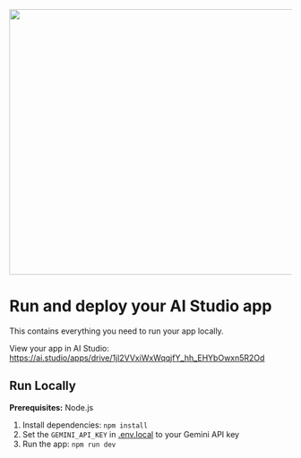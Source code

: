 <div align="center">
<img width="1200" height="475" alt="GHBanner" src="[bookread.jpg](https://ainet.site/api/cfile/AgACAgQAAyEGAAShl-5dAAOlaKboz-sU-dTEl-EZyr53NCbwMiAAAkvNMRvFmDFRco5TYtDA5CABAAMCAAN3AAM2BA)" />
</div>

# Run and deploy your AI Studio app

This contains everything you need to run your app locally.

View your app in AI Studio: https://ai.studio/apps/drive/1jl2VVxiWxWqqjfY_hh_EHYbOwxn5R2Od

## Run Locally

**Prerequisites:**  Node.js


1. Install dependencies:
   `npm install`
2. Set the `GEMINI_API_KEY` in [.env.local](.env.local) to your Gemini API key
3. Run the app:
   `npm run dev`
